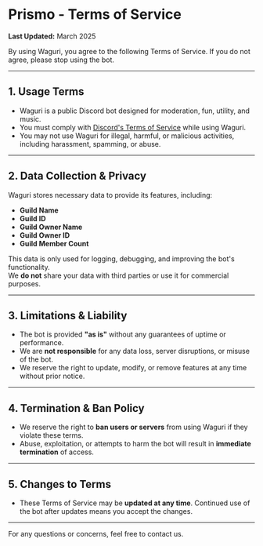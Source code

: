 # **Prismo - Terms of Service**  

**Last Updated:** March 2025  

By using Waguri, you agree to the following Terms of Service. If you do not agree, please stop using the bot.  

---

## **1. Usage Terms**  
- Waguri is a public Discord bot designed for moderation, fun, utility, and music.  
- You must comply with [Discord's Terms of Service](https://discord.com/terms) while using Waguri.  
- You may not use Waguri for illegal, harmful, or malicious activities, including harassment, spamming, or abuse.  

---

## **2. Data Collection & Privacy**  
Waguri stores necessary data to provide its features, including:  

- **Guild Name**  
- **Guild ID**  
- **Guild Owner Name**  
- **Guild Owner ID**  
- **Guild Member Count**  

This data is only used for logging, debugging, and improving the bot's functionality.  
We **do not** share your data with third parties or use it for commercial purposes.  

---

## **3. Limitations & Liability**  
- The bot is provided **"as is"** without any guarantees of uptime or performance.  
- We are **not responsible** for any data loss, server disruptions, or misuse of the bot.  
- We reserve the right to update, modify, or remove features at any time without prior notice.  

---

## **4. Termination & Ban Policy**  
- We reserve the right to **ban users or servers** from using Waguri if they violate these terms.  
- Abuse, exploitation, or attempts to harm the bot will result in **immediate termination** of access.  

---

## **5. Changes to Terms**  
- These Terms of Service may be **updated at any time**. Continued use of the bot after updates means you accept the changes.  

---

For any questions or concerns, feel free to contact us.  
